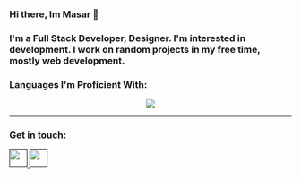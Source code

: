 ### Hi there, Im Masar 👋

### I'm a Full Stack Developer, Designer. I'm interested in development. I work on random projects in my free time, mostly web development.


### Languages I'm Proficient With:
<p align="center">
  <a href="https://skillicons.dev">
    <img src="https://skillicons.dev/icons?i=css,bots,firebase,html,js,mongodb,nextjs,nodejs,react,tailwind,ts" />
  </a>
</p>

---

### Get in touch:
<a href="">
  <img height="32" width="32" src="https://cdn.jsdelivr.net/npm/simple-icons@v6/icons/discord.svg" />
</a>
<a href="">
  <img height="32" width="32" src="https://cdn.jsdelivr.net/npm/simple-icons@v6/icons/linkedin.svg" />
</a>

